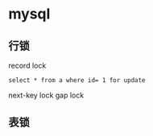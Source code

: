 # mysql

## 行锁
  record lock
  ```
  select * from a where id= 1 for update
  ```
  next-key lock
  gap lock


## 表锁



